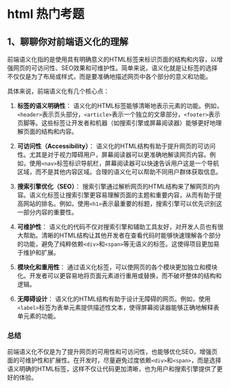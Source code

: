 <!-- @format -->

# html 热门考题


## 1、聊聊你对前端语义化的理解

前端语义化指的是使用具有明确意义的HTML标签来标识页面的结构和内容，以增强网页的可访问性、SEO效果和可维护性。简单来说，语义化就是让标签的选择不仅仅是为了布局或样式，而是要准确地描述网页中各个部分的意义和功能。

具体来说，前端语义化有几个核心点：

1. **标签的语义明确性**：
   语义化的HTML标签能够清晰地表示元素的功能。例如，`<header>`表示页头部分，`<article>`表示一个独立的文章部分，`<footer>`表示页脚等。这些标签让开发者和机器（如搜索引擎或屏幕阅读器）能够更好地理解页面的结构和内容。

2. **可访问性（Accessibility）**：
   语义化的HTML结构有助于提升网页的可访问性。尤其是对于视力障碍用户，屏幕阅读器可以更准确地解读网页内容。例如，使用`<nav>`标签标识导航栏，屏幕阅读器可以快速告诉用户这是一个导航区域，而不是其他内容区域。合理的语义化可以帮助不同用户群体获取信息。

3. **搜索引擎优化（SEO）**：
   搜索引擎通过解析网页的HTML结构来了解网页的内容。语义化标签让搜索引擎更容易理解页面的主题和重要内容，从而有助于提高网站的排名。例如，使用`<h1>`表示最重要的标题，搜索引擎可以优先识别这一部分内容的重要性。

4. **可维护性**：
   语义化的代码不仅对搜索引擎和辅助工具友好，对开发人员也有很大帮助。清晰的HTML结构让其他开发者在查看代码时能够快速理解各个部分的功能，避免了纯粹依赖`<div>`和`<span>`等无语义的标签。这使得项目更加易于维护和扩展。

5. **模块化和重用性**：
   通过语义化标签，可以使网页的各个模块更加独立和模块化。开发者可以更容易地将页面元素进行重用或替换，而不破坏整体的结构和逻辑。

6. **无障碍设计**：
   语义化的HTML结构有助于设计无障碍的网页。例如，使用`<label>`标签为表单元素提供描述性文本，使得屏幕阅读器能够正确地解释表单元素的功能。

### 总结
前端语义化不仅是为了提升网页的可用性和可访问性，也能够优化SEO，增强页面的可维护性和扩展性。在开发时，尽量避免过度依赖`<div>`和`<span>`，而是选择语义明确的HTML标签，这样不仅让代码更加清晰，也为用户和搜索引擎提供了更好的体验。


